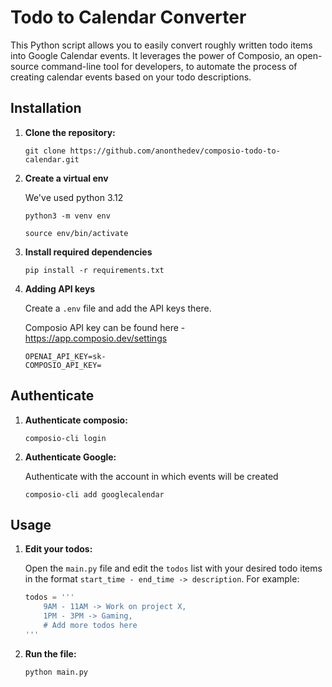 # Todo to Calendar Converter

This Python script allows you to easily convert roughly written todo items into Google Calendar events. It leverages the power of Composio, an open-source command-line tool for developers, to automate the process of creating calendar events based on your todo descriptions.

## Installation

1. **Clone the repository:**
    ```
    git clone https://github.com/anonthedev/composio-todo-to-calendar.git
    ```
2. **Create a virtual env**

	We've used python 3.12

	``` 
    python3 -m venv env
    ```
	```
    source env/bin/activate
    ```

3. **Install required dependencies**
	 
	```
	pip install -r requirements.txt
	```
4. **Adding API keys**

	Create a ```.env``` file and add the API keys there.
    
    Composio API key can be found here - https://app.composio.dev/settings
	```
    OPENAI_API_KEY=sk-
    COMPOSIO_API_KEY=
    ```

## Authenticate
1. **Authenticate composio:**
	```
    composio-cli login
    ```
2. **Authenticate Google:**
	
    Authenticate with the account in which events will be created
	```
    composio-cli add googlecalendar
    ```

## Usage

1. **Edit your todos:**

    Open the `main.py` file and edit the `todos` list with your desired todo items in the format `start_time - end_time -> description`. For example:

	```python
	todos = '''
	    9AM - 11AM -> Work on project X,
	    1PM - 3PM -> Gaming,
	    # Add more todos here
	'''
	```
2. **Run the file:**
	```
	python main.py
	```
